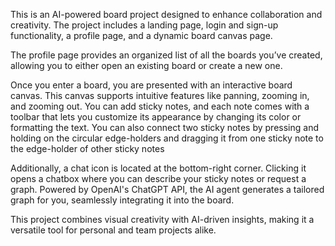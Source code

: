 This is an AI-powered board project designed to enhance collaboration and creativity. The project includes a landing page, login and sign-up functionality, a profile page, and a dynamic board canvas page.

The profile page provides an organized list of all the boards you’ve created, allowing you to either open an existing board or create a new one.

Once you enter a board, you are presented with an interactive board canvas. This canvas supports intuitive features like panning, zooming in, and zooming out. You can add sticky notes, and each note comes with a toolbar that lets you customize its appearance by changing its color or formatting the text. You can also connect two sticky notes by pressing and holding on the circular edge-holders and dragging it from one sticky note to the edge-holder of other sticky notes

Additionally, a chat icon is located at the bottom-right corner. Clicking it opens a chatbox where you can describe your sticky notes or request a graph. Powered by OpenAI's ChatGPT API, the AI agent generates a tailored graph for you, seamlessly integrating it into the board.

This project combines visual creativity with AI-driven insights, making it a versatile tool for personal and team projects alike.
